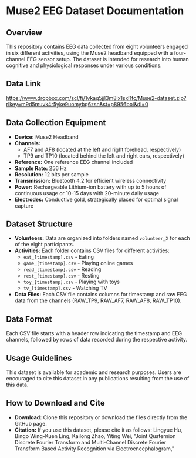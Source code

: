 # Muse2 EEG Dataset Documentation

## Overview
This repository contains EEG data collected from eight volunteers engaged in six different activities, using the Muse2 headband equipped with a four-channel EEG sensor setup. The dataset is intended for research into human cognitive and physiological responses under various conditions.

## Data Link
https://www.dropbox.com/scl/fi/1vkaq5jjl3m8lx1sxl1fc/Muse2-dataset.zip?rlkey=m9d5muvk4r5yke9uomybq6zsn&st=p8956boi&dl=0

## Data Collection Equipment
- **Device:** Muse2 Headband
- **Channels:**
  - AF7 and AF8 (located at the left and right forehead, respectively)
  - TP9 and TP10 (located behind the left and right ears, respectively)
- **Reference:** One reference EEG channel included
- **Sample Rate:** 256 Hz
- **Resolution:** 12 bits per sample
- **Transmission:** Bluetooth 4.2 for efficient wireless connectivity
- **Power:** Rechargeable Lithium-ion battery with up to 5 hours of continuous usage or 10-15 days with 20-minute daily usage
- **Electrodes:** Conductive gold, strategically placed for optimal signal capture

## Dataset Structure
- **Volunteers:** Data are organized into folders named `volunteer_X` for each of the eight participants.
- **Activities:** Each folder contains CSV files for different activities:
  - `eat_[timestamp].csv` - Eating
  - `game_[timestamp].csv` - Playing online games
  - `read_[timestamp].csv` - Reading
  - `rest_[timestamp].csv` - Resting
  - `toy_[timestamp].csv` - Playing with toys
  - `tv_[timestamp].csv` - Watching TV
- **Data Files:** Each CSV file contains columns for timestamp and raw EEG data from the channels (RAW_TP9, RAW_AF7, RAW_AF8, RAW_TP10).

## Data Format
Each CSV file starts with a header row indicating the timestamp and EEG channels, followed by rows of data recorded during the respective activity.

## Usage Guidelines
This dataset is available for academic and research purposes. Users are encouraged to cite this dataset in any publications resulting from the use of this data.

## How to Download and Cite
- **Download:** Clone this repository or download the files directly from the GitHub page.
- **Citation:** If you use this dataset, please cite it as follows:
Lingyue Hu, Bingo Wing-Kuen Ling, Kailong Zhao, Yiting Wei, "Joint Quaternion Discrete Fourier Transform and Multi-Channel Discrete Fourier Transform Based Activity Recognition via Electroencephalogram," 
